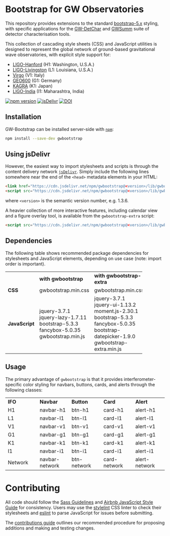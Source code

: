 # Bootstrap for GW Observatories

This repository provides extensions to the standard
[bootstrap-5.x](//github.com/twbs/bootstrap/) styling, with specific
applications for the [GW-DetChar](//github.com/gwdetchar/gwdetchar/) and
[GWSumm](//github.com/gwpy/gwsumm) suite of detector characterisation tools.

This collection of cascading style sheets (CSS) and JavaScript utilities
is designed to represent the global network of ground-based
gravitational wave observatories, with explicit style support for:

  - [LIGO-Hanford](https://www.ligo.caltech.edu/WA) (H1: Washington, U.S.A.)
  - [LIGO-Livingston](https://www.ligo.caltech.edu/LA) (L1: Louisiana, U.S.A.)
  - [Virgo](http://www.virgo-gw.eu) (V1: Italy)
  - [GEO600](https://www.geo600.org) (G1: Germany)
  - [KAGRA](https://gwcenter.icrr.u-tokyo.ac.jp/en/) (K1: Japan)
  - [LIGO-India](https://www.ligo-india.in) (I1: Maharashtra, India)

[![npm version](https://badge.fury.io/js/gwbootstrap.svg)](https://badge.fury.io/js/gwbootstrap)
[![jsDelivr](https://data.jsdelivr.com/v1/package/npm/gwbootstrap/badge)](https://www.jsdelivr.com/package/npm/gwbootstrap)
[![DOI](https://zenodo.org/badge/DOI/10.5281/zenodo.3483879.svg)](https://doi.org/10.5281/zenodo.3483879)

## Installation

GW-Bootstrap can be installed server-side with
[`npm`](https://www.npmjs.com/get-npm):

```bash
npm install --save-dev gwbootstrap
```

## Using jsDelivr

However, the easiest way to import stylesheets and scripts is through the
content delivery network [`jsDelivr`](https://jsdelivr.com). Simply include the
following lines somewhere near the end of the `<head>` metadata elements
in your HTML:

```html
<link href="https://cdn.jsdelivr.net/npm/gwbootstrap@<version>/lib/gwbootstrap.min.css" rel="stylesheet" media="all">
<script src="https://cdn.jsdelivr.net/npm/gwbootstrap@<version>/lib/gwbootstrap.min.js" type="text/javascript"></script>
```

where `<version>` is the semantic version number, e.g. 1.3.6.

A heavier collection of more interactive features, including calendar
view and a figure overlay tool, is available from the `gwbootstrap-extra`
script:

```html
<script src="https://cdn.jsdelivr.net/npm/gwbootstrap@<version>/lib/gwbootstrap-extra.min.js" type="text/javascript"></script>
```

## Dependencies

The following table shows recommended package dependencies for
stylesheets and JavaScript elements, depending on use case (note: import
order is important).

<table style="width:86%;">
<colgroup>
<col style="width: 21%" />
<col style="width: 28%" />
<col style="width: 36%" />
</colgroup>
<tbody>
<tr class="odd">
<td></td>
<td><strong>with gwbootstrap</strong></td>
<td><strong>with gwbootstrap-extra</strong></td>
</tr>
<tr class="even">
<td><strong>CSS</strong></td>
<td>gwbootstrap.min.css</td>
<td>gwbootstrap.min.css</td>
</tr>
<tr class="odd">
<td><strong>JavaScript</strong></td>
<td>jquery-3.7.1<br>
jquery-lazy-1.7.11<br>
bootstrap-5.3.3<br>
fancybox-5.0.35<br>
gwbootstrap.min.js</td>
<td>jquery-3.7.1<br>
jquery-ui-1.13.2<br>
moment.js-2.30.1<br>
bootstrap-5.3.3<br>
fancybox-5.0.35<br>
bootstrap-datepicker-1.9.0<br>
gwbootstrap-extra.min.js</td>
</tr>
</tbody>
</table>

## Usage

The primary advantage of `gwbootstrap` is that it provides
interferometer-specific color styling for navbars, buttons,
cards, and alerts through the following classes:

<table style="width: 100%;">
<colgroup>
<col style="width: 20%" />
<col style="width: 20%" />
<col style="width: 20%" />
<col style="width: 20%" />
<col style="width: 20%" />
</colgroup>
<tbody>
<tr class="odd">
<td><strong>IFO</strong></td>
<td><strong>Navbar</strong></td>
<td><strong>Button</strong></td>
<td><strong>Card</strong></td>
<td><strong>Alert</strong></td>
</tr>
<tr class="even">
<td>H1</td>
<td>navbar-h1</td>
<td>btn-h1</td>
<td>card-h1</td>
<td>alert-h1</h1>
</tr>
<tr class="odd">
<td>L1</td>
<td>navbar-l1</td>
<td>btn-l1</td>
<td>card-l1</td>
<td>alert-l1</td>
</tr>
<tr class="even">
<td>V1</td>
<td>navbar-v1</td>
<td>btn-v1</td>
<td>card-v1</td>
<td>alert-v1</td>
</tr>
<tr class="odd">
<td>G1</td>
<td>navbar-g1</td>
<td>btn-g1</td>
<td>card-g1</td>
<td>alert-g1</td>
</tr>
<tr class="even">
<td>K1</td>
<td>navbar-k1</td>
<td>btn-k1</td>
<td>card-k1</td>
<td>alert-k1</td>
</tr>
<tr class="odd">
<td>I1</td>
<td>navbar-i1</td>
<td>btn-i1</td>
<td>card-i1</td>
<td>alert-i1</td>
</tr>
<tr class="even">
<td>Network</td>
<td>navbar-network</td>
<td>btn-network</td>
<td>card-network</td>
<td>alert-network</td>
</tr>
</tbody>
</table>

# Contributing

All code should follow the [Sass Guidelines](https://sass-guidelin.es) and
[Airbnb JavaScript Style Guide](//github.com/airbnb/javascript) for
consistency. Users may use the [stylelint](https://stylelint.io) CSS linter
to check their stylesheets and [eslint](https://eslint.org) to parse
JavaScript for issues before submitting.

The
[contributions guide](//github.com/gwdetchar/gwbootstrap/blob/master/CONTRIBUTING.md)
outlines our recommended procedure for proposing additions and making and
testing changes.
